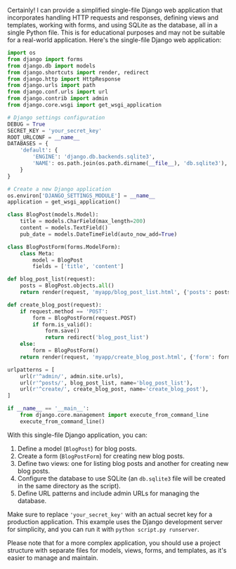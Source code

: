 Certainly! I can provide a simplified single-file Django web application that incorporates handling HTTP requests and responses, defining views and templates, working with forms, and using SQLite as the database, all in a single Python file. This is for educational purposes and may not be suitable for a real-world application. Here's the single-file Django web application:

```python
import os
from django import forms
from django.db import models
from django.shortcuts import render, redirect
from django.http import HttpResponse
from django.urls import path
from django.conf.urls import url
from django.contrib import admin
from django.core.wsgi import get_wsgi_application

# Django settings configuration
DEBUG = True
SECRET_KEY = 'your_secret_key'
ROOT_URLCONF = __name__
DATABASES = {
    'default': {
        'ENGINE': 'django.db.backends.sqlite3',
        'NAME': os.path.join(os.path.dirname(__file__), 'db.sqlite3'),
    }
}

# Create a new Django application
os.environ['DJANGO_SETTINGS_MODULE'] = __name__
application = get_wsgi_application()

class BlogPost(models.Model):
    title = models.CharField(max_length=200)
    content = models.TextField()
    pub_date = models.DateTimeField(auto_now_add=True)

class BlogPostForm(forms.ModelForm):
    class Meta:
        model = BlogPost
        fields = ['title', 'content']

def blog_post_list(request):
    posts = BlogPost.objects.all()
    return render(request, 'myapp/blog_post_list.html', {'posts': posts})

def create_blog_post(request):
    if request.method == 'POST':
        form = BlogPostForm(request.POST)
        if form.is_valid():
            form.save()
            return redirect('blog_post_list')
    else:
        form = BlogPostForm()
    return render(request, 'myapp/create_blog_post.html', {'form': form})

urlpatterns = [
    url(r'^admin/', admin.site.urls),
    url(r'^posts/', blog_post_list, name='blog_post_list'),
    url(r'^create/', create_blog_post, name='create_blog_post'),
]

if __name__ == '__main__':
    from django.core.management import execute_from_command_line
    execute_from_command_line()
```

With this single-file Django application, you can:

1. Define a model (`BlogPost`) for blog posts.
2. Create a form (`BlogPostForm`) for creating new blog posts.
3. Define two views: one for listing blog posts and another for creating new blog posts.
4. Configure the database to use SQLite (an `db.sqlite3` file will be created in the same directory as the script).
5. Define URL patterns and include admin URLs for managing the database.

Make sure to replace `'your_secret_key'` with an actual secret key for a production application. This example uses the Django development server for simplicity, and you can run it with `python script.py runserver`.

Please note that for a more complex application, you should use a project structure with separate files for models, views, forms, and templates, as it's easier to manage and maintain.
